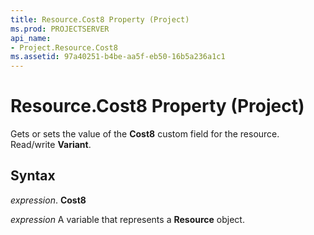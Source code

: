 ```yaml
---
title: Resource.Cost8 Property (Project)
ms.prod: PROJECTSERVER
api_name:
- Project.Resource.Cost8
ms.assetid: 97a40251-b4be-aa5f-eb50-16b5a236a1c1
---
```



# Resource.Cost8 Property (Project)

Gets or sets the value of the  **Cost8** custom field for the resource. Read/write **Variant**.


## Syntax

 _expression_. **Cost8**

 _expression_ A variable that represents a **Resource** object.


